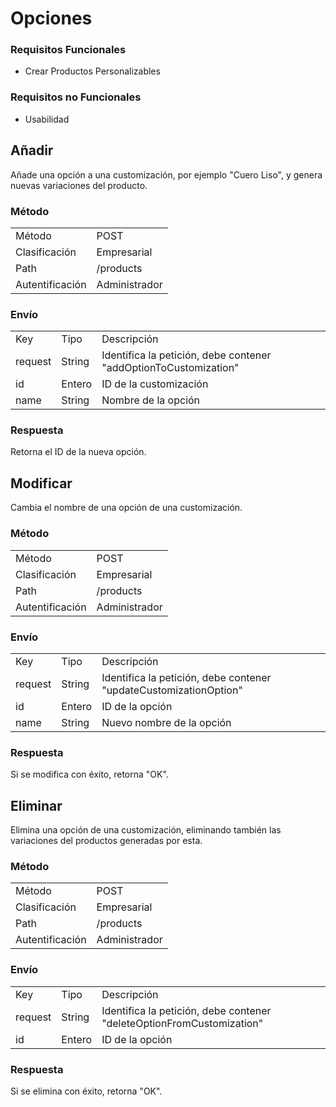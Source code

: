 # Opciones

### Requisitos Funcionales

* Crear Productos Personalizables

### Requisitos no Funcionales

* Usabilidad

## Añadir

Añade una opción a una customización, por ejemplo "Cuero Liso", y genera nuevas variaciones del producto.

### Método

<table class="met">
  <tr>
    <td>Método</td>
    <td>POST</td>
  </tr>
  <tr>
    <td>Clasificación</td>
    <td>Empresarial</td>
  </tr>
  <tr>
    <td>Path</td>
    <td>/products</td>
  </tr>
  <tr>
    <td>Autentificación</td>
    <td>Administrador</td>
  </tr>
</table>

### Envío

<table class="jsn">
  <tr>
    <td>Key</td>
    <td>Tipo</td>
    <td>Descripción</td>
  </tr>
  <tr>
    <td>request</td>
    <td>String</td>
    <td>Identifica la petición, debe contener "addOptionToCustomization"</td>
  </tr>
  <tr>
    <td>id</td>
    <td>Entero</td>
    <td>ID de la customización</td>
  </tr>
  <tr>
    <td>name</td>
    <td>String</td>
    <td>Nombre de la opción</td>
  </tr>
</table>

### Respuesta

Retorna el ID de la nueva opción.

## Modificar

Cambia el nombre de una opción de una customización.

### Método

<table class="met">
  <tr>
    <td>Método</td>
    <td>POST</td>
  </tr>
  <tr>
    <td>Clasificación</td>
    <td>Empresarial</td>
  </tr>
  <tr>
    <td>Path</td>
    <td>/products</td>
  </tr>
  <tr>
    <td>Autentificación</td>
    <td>Administrador</td>
  </tr>
</table>

### Envío

<table class="jsn">
  <tr>
    <td>Key</td>
    <td>Tipo</td>
    <td>Descripción</td>
  </tr>
  <tr>
    <td>request</td>
    <td>String</td>
    <td>Identifica la petición, debe contener "updateCustomizationOption"</td>
  </tr>
  <tr>
    <td>id</td>
    <td>Entero</td>
    <td>ID de la opción</td>
  </tr>
  <tr>
    <td>name</td>
    <td>String</td>
    <td>Nuevo nombre de la opción</td>
  </tr>
</table>

### Respuesta

Si se modifica con éxito, retorna "OK".

## Eliminar

Elimina una opción de una customización, eliminando también las variaciones del productos generadas por esta.

### Método

<table class="met">
  <tr>
    <td>Método</td>
    <td>POST</td>
  </tr>
  <tr>
    <td>Clasificación</td>
    <td>Empresarial</td>
  </tr>
  <tr>
    <td>Path</td>
    <td>/products</td>
  </tr>
  <tr>
    <td>Autentificación</td>
    <td>Administrador</td>
  </tr>
</table>

### Envío

<table class="jsn">
  <tr>
    <td>Key</td>
    <td>Tipo</td>
    <td>Descripción</td>
  </tr>
  <tr>
    <td>request</td>
    <td>String</td>
    <td>Identifica la petición, debe contener "deleteOptionFromCustomization"</td>
  </tr>
  <tr>
    <td>id</td>
    <td>Entero</td>
    <td>ID de la opción</td>
  </tr>
</table>

### Respuesta

Si se elimina con éxito, retorna "OK".
